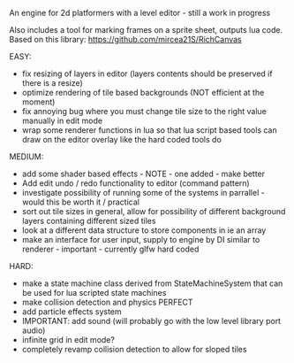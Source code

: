 An engine for 2d platformers with a level editor - still a work in progress

Also includes a tool for marking frames on a sprite sheet, outputs lua code. Based on this library: https://github.com/mircea21S/RichCanvas


EASY:
- fix resizing of layers in editor (layers contents should be preserved if there is a resize)
- optimize rendering of tile based backgrounds (NOT efficient at the moment)
- fix annoying bug where you must change tile size to the right value manually in edit mode
- wrap some renderer functions in lua so that lua script based tools can draw on the editor overlay like the hard coded tools do

MEDIUM:
- add some shader based effects - NOTE - one added - make better
- Add edit undo / redo functionality to editor (command pattern)
- investigate possibility of running some of the systems in parrallel - would this be worth it / practical
- sort out tile sizes in general, allow for possibility of different background layers containing different sized tiles
- look at a different data structure to store components in ie an array
- make an interface for user input, supply to engine by DI similar to renderer - important - currently glfw hard coded

HARD:
- make a state machine class derived from StateMachineSystem that can be used for lua scripted state machines
- make collision detection and physics PERFECT
- add particle effects system
- IMPORTANT: add sound (will probably go with the low level library port audio)
- infinite grid in edit mode?
- completely revamp collision detection to allow for sloped tiles
